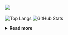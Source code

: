 ![](https://komarev.com/ghpvc/?username=chck&color=blueviolet)

<p align="left"> 
  <img alt="Top Langs" align="center" height="150" src="https://github-readme-stats-nine-umber-51.vercel.app/api/top-langs/?username=chck&layout=compact&count_private=true&show_icons=true&show_icons=true&theme=buefy" />
  <img alt="GitHub Stats" align="center" height="150" src="https://github-readme-stats-nine-umber-51.vercel.app/api?username=chck&count_private=true&show_icons=true&show_icons=true&theme=buefy" />
</p>

<details>
  <summary><b>Read more</b></summary>
  <br>

  <!--START_SECTION:waka-->
**🐱 My GitHub Data** 

> 📦 68.0 kB Used in GitHub's Storage 
 > 
> 🏆 400 Contributions in the Year 2023
 > 
> 💼 Opted to Hire
 > 
> 📜 134 Public Repositories 
 > 
> 🔑 19 Private Repositories 
 > 
**I'm a Night 🦉** 

```text
🌞 Morning                1258 commits        ████░░░░░░░░░░░░░░░░░░░░░   15.94 % 
🌆 Daytime                2020 commits        ██████░░░░░░░░░░░░░░░░░░░   25.60 % 
🌃 Evening                2181 commits        ███████░░░░░░░░░░░░░░░░░░   27.64 % 
🌙 Night                  2432 commits        ████████░░░░░░░░░░░░░░░░░   30.82 % 
```
📅 **I'm Most Productive on Monday** 

```text
Monday                   1759 commits        ██████░░░░░░░░░░░░░░░░░░░   22.29 % 
Tuesday                  1641 commits        █████░░░░░░░░░░░░░░░░░░░░   20.80 % 
Wednesday                1128 commits        ████░░░░░░░░░░░░░░░░░░░░░   14.29 % 
Thursday                 1430 commits        █████░░░░░░░░░░░░░░░░░░░░   18.12 % 
Friday                   765 commits         ██░░░░░░░░░░░░░░░░░░░░░░░   09.69 % 
Saturday                 397 commits         █░░░░░░░░░░░░░░░░░░░░░░░░   05.03 % 
Sunday                   771 commits         ██░░░░░░░░░░░░░░░░░░░░░░░   09.77 % 
```


📊 **This Week I Spent My Time On** 

```text
💬 Programming Languages: 
Other                    25 hrs 25 mins      █████████████████████░░░░   84.40 % 
Terraform                1 hr 25 mins        █░░░░░░░░░░░░░░░░░░░░░░░░   04.72 % 
Rust                     1 hr                █░░░░░░░░░░░░░░░░░░░░░░░░   03.35 % 
Git                      40 mins             █░░░░░░░░░░░░░░░░░░░░░░░░   02.25 % 
Python                   35 mins             ░░░░░░░░░░░░░░░░░░░░░░░░░   01.98 % 

🔥 Editors: 
Chrome                   25 hrs 21 mins      █████████████████████░░░░   84.21 % 
Neovim                   1 hr 29 mins        █░░░░░░░░░░░░░░░░░░░░░░░░   04.97 % 
VS Code                  1 hr 10 mins        █░░░░░░░░░░░░░░░░░░░░░░░░   03.92 % 
CLion                    1 hr                █░░░░░░░░░░░░░░░░░░░░░░░░   03.35 % 
PyCharm                  35 mins             ░░░░░░░░░░░░░░░░░░░░░░░░░   01.95 % 
```

**I Mostly Code in Python** 

```text
Python                   40 repos            ████████░░░░░░░░░░░░░░░░░   31.75 % 
Jupyter Notebook         21 repos            ████░░░░░░░░░░░░░░░░░░░░░   16.67 % 
Rust                     7 repos             █░░░░░░░░░░░░░░░░░░░░░░░░   05.56 % 
Dockerfile               4 repos             █░░░░░░░░░░░░░░░░░░░░░░░░   03.17 % 
Shell                    3 repos             █░░░░░░░░░░░░░░░░░░░░░░░░   02.38 % 
```



**Timeline**

![Lines of Code chart](https://raw.githubusercontent.com/chck/chck/main/assets/bar_graph.png)


 Last Updated on 2023-07-30 01:39 UTC
<!--END_SECTION:waka-->
</details>

